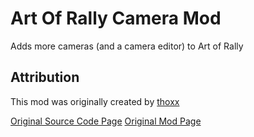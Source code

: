 # Art Of Rally Camera Mod

Adds more cameras (and a camera editor) to Art of Rally

## Attribution

This mod was originally created by [thoxx](https://github.com/thoxx/)

[Original Source Code Page](https://github.com/thoxx/aor-camera-mod)
[Original Mod Page](https://www.nexusmods.com/artofrally/mods/1)
